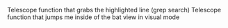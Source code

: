 Telescope function that grabs the highlighted line (grep search)
Telescope function that jumps me inside of the bat view in visual mode
